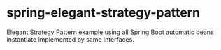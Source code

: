# spring-elegant-strategy-pattern
Elegant Strategy Pattern example using all Spring Boot automatic beans instantiate implemented by same interfaces.  
